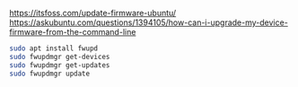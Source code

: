 https://itsfoss.com/update-firmware-ubuntu/
https://askubuntu.com/questions/1394105/how-can-i-upgrade-my-device-firmware-from-the-command-line

```bash
sudo apt install fwupd
sudo fwupdmgr get-devices
sudo fwupdmgr get-updates
sudo fwupdmgr update
```